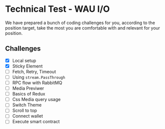 # Technical Test - WAU I/O #


We have prepared a bunch of coding challenges for you, according to the position target, take the most you are comfortable with and relevant for your position.


## Challenges ##

- [x] Local setup
- [x] Sticky Element
- [ ] Fetch, Retry, Timeout
- [ ] Using `stream.PassThrough`
- [ ] RPC flow with RabbitMQ
- [ ] Media Previwer
- [ ] Basics of Redux
- [ ] Css Media query usage
- [ ] Switch Theme
- [ ] Scroll to top
- [ ] Connect wallet
- [ ] Execute smart contract
